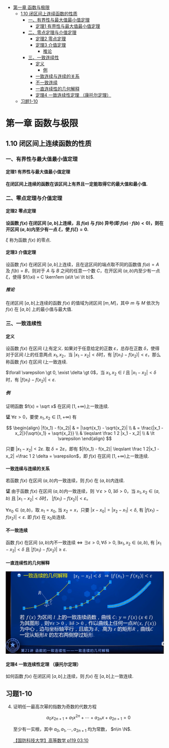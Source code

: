 - [第一章 函数与极限](#第一章-函数与极限)
  - [1.10 闭区间上连续函数的性质](#110-闭区间上连续函数的性质)
    - [一、有界性与最大值最小值定理](#一有界性与最大值最小值定理)
      - [定理1 有界性与最大值最小值定理](#定理1-有界性与最大值最小值定理)
    - [二、零点定理与介值定理](#二零点定理与介值定理)
      - [定理2 零点定理](#定理2-零点定理)
      - [定理3 介值定理](#定理3-介值定理)
        - [推论](#推论)
    - [三、一致连续性](#三一致连续性)
      - [定义](#定义)
        - [例](#例)
      - [一致连续与连续的关系](#一致连续与连续的关系)
      - [不一致连续](#不一致连续)
      - [一直连续性的几何解释](#一直连续性的几何解释)
      - [定理4 一致连续性定理 （康托尔定理）](#定理4-一致连续性定理-康托尔定理)
  - [习题1-10](#习题1-10)

# 第一章 函数与极限

## 1.10 闭区间上连续函数的性质

### 一、有界性与最大值最小值定理

#### 定理1 有界性与最大值最小值定理

**在闭区间上连续的函数在该区间上有界且一定能取得它的最大值和最小值.**

### 二、零点定理与介值定理

#### 定理2 零点定理

**设函数 $f(x)$ 在闭区间 $[a,b]$上连续，且 $f(a)$ 与 $f(b)$ 异号(即 $f(a) \cdot f(b) \lt 0$)，则在开区间 $(a,b)$内至少有一点 $\xi$，使 $f(\xi) = 0$.**

$\xi$ 称为函数 $f(x)$ 的零点.


#### 定理3 介值定理

设函数 $f(x)$ 在闭区间 $[a,b]$上连续，且在这区间的端点取不同的函数值 $f(a) = A$ 及 $f(b) = B$，则对于 $A$ 与 $B$ 之间的任意一个数 $C$，在开区间 $(a,b)$内至少有一点 $\xi$，使得 $f(\xi) = C \kern1em (a\lt \xi \lt b)$.

##### 推论

在闭区间 $[a,b]$上连续的函数 $f(x)$ 的值域为闭区间 $[m, M]$，其中 $m$ 与 $M$ 依次为 $f(x)$ 在 $[a,b]$ 上的最小值与最大值.

### 三、一致连续性

#### 定义

设函数 $f(x)$ 在区间 $I$上有定义. 如果对于任意给定的正数 $\varepsilon$，总存在正数 $\delta$，使得对于区间 $I$上的任意两点 $x_1, x_2$，当 $|x_1 - x_2| \lt \delta$时，有 $|f(x_1) - f(x_2)| \lt \varepsilon$，那么称函数 $f(x)$ 在区间 $I$上一致连续.

$\forall \varepsilon \gt 0, \exist \delta \gt 0$，当 $x_1, x_2 \in I$ 且 $|x_1-x_2| \lt \delta$时，有 $|f(x_1) - f(x_2)| \lt \varepsilon$.

##### 例

证明函数 $f(x) = \sqrt x$ 在区间 $[1, +\infty)$上一致连续.

**证** $\forall \varepsilon \gt 0$，要使 $x_1, x_2 \in [1, +\infty)$ 有

$$
\begin{align}
|f(x_1) - f(x_2)| & = |\sqrt{x_1} - \sqrt{x_2}| \\
& = \frac{|x_1 - x_2|}{\sqrt{x_1} + \sqrt{x_2}} \\
& \leqslant \frac 1 2 |x_1 - x_2| \\
& \lt \varepsilon
\end{align}
$$

只要 $|x_1 - x_2| \lt 2\varepsilon$. 取 $\delta = 2\varepsilon$，即有 $|f(x_1) - f(x_2)| \leqslant \frac 1 2|x_1 - x_2| =\frac 1 2 \delta = \varepsilon$，即 $f(x)$ 在区间 $[1, +\infty)$上一致连续.

#### 一致连续与连续的关系

若函数 $f(x)$ 在区间 $(a,b)$内一致连续，则 $f(x)$ 在 $(a,b)$内连续.

**证** 由于函数 $f(x)$ 在区间 $(a,b)$内一致连续，则 $\forall \varepsilon \gt 0, \exists \delta \gt 0$，当 $x_1, x_2 \in (a,b)$ 且 $|x_1 - x_2| \lt \delta$时， $|f(x_1) - f(x_2)| \lt \varepsilon$。

$\forall x_0 \in (a,b)$，取 $x_1 = x_0$, 当 $x_2 = x$，只要 $|x-x_0| = |x_2 - x_1| \lt \delta$, 有 $|f(x_1) - f(x_2)| \lt \varepsilon$. 即 $f(x)$ 在 $x_0$处连续. 

#### 不一致连续

函数 $f(x)$ 在区间 $(a,b)$内不一致连续 $\iff$
$\exists \varepsilon \gt 0, \forall \delta \gt 0, \exists x_1, x_2 \in (a, b)$, 有 $|x_1-x_2| \lt \delta$ 且 $|f(x_1) - f(x_2)|\geqslant \varepsilon$.

#### 一直连续性的几何解释

![img](./img/img1-10-uniformly-continuous.png)

#### 定理4 一致连续性定理 （康托尔定理）

如何函数 $f(x)$ 在闭区间 $[a,b]$上连续，则 $f(x)$ 在 $[a,b]$上一致连续.



## 习题1-10

4. 证明任一最高次幂的指数为奇数的代数方程
   
   $$
   a_0x_{2n+1}+a_1x^{2n} + \cdots + a_{2n}x + a_{2n+1} = 0
   $$

   至少有一实根，其中 $a_0, a_1, \cdots, a_{2n+1}$ 均为常数， $n\in \N$.

   [【国防科技大学】高等数学 p119 03:10](https://www.bilibili.com/video/BV1h7411M73b?p=119)



